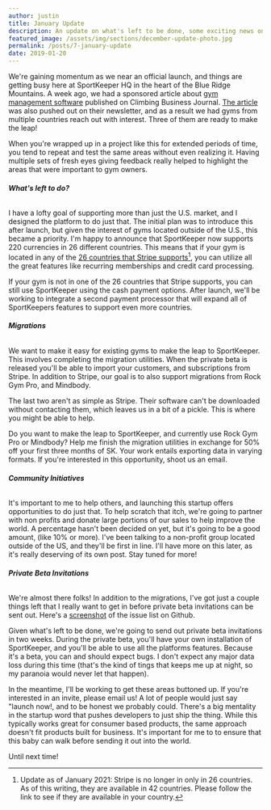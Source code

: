 ```yaml
---
author: justin
title: January Update
description: An update on what's left to be done, some exciting news on community initiatives, and a private beta launch date. 
featured_image: /assets/img/sections/december-update-photo.jpg
permalink: /posts/7-january-update
date: 2019-01-20
---
```


We're gaining momentum as we near an official launch, and things are getting busy here at SportKeeper HQ in the heart of the Blue Ridge Mountains. A week ago, we had a sponsored article about [gym management software](https://sport-keeper.com) published on Climbing Business Journal. [The article](https://www.climbingbusinessjournal.com/sport-keeper-gym-software/) was also pushed out on their newsletter, and as a result we had gyms from multiple countries reach out with interest. Three of them are ready to make the leap!

When you're wrapped up in a project like this for extended periods of time, you tend to repeat and test the same areas without even realizing it. Having multiple sets of fresh eyes giving feedback really helped to highlight the areas that were important to gym owners.

###### **What's left to do?**
I have a lofty goal of supporting more than just the U.S. market, and I designed the platform to do just that. The initial plan was to introduce this after launch, but given the interest of gyms located outside of the U.S., this became a priority. I'm happy to announce that SportKeeper now supports 220 currencies in 26 different countries. This means that if your gym is located in any of the [26 countries that Stripe supports](https://stripe.com/global)[^1], you can utilize all the great features like recurring memberships and credit card processing.

If your gym is not in one of the 26 countries that Stripe supports, you can still use SportKeeper using the cash payment options. After launch, we'll be working to integrate a second payment processor that will expand all of SportKeepers features to support even more countries.

###### **Migrations**
We want to make it easy for existing gyms to make the leap to SportKeeper. This involves completing the migration utilities. When the private beta is released you'll be able to import your customers, and subscriptions from Stripe. In addition to Stripe, our goal is to also support migrations from Rock Gym Pro, and Mindbody.

The last two aren't as simple as Stripe. Their software can't be downloaded without contacting them, which leaves us in a bit of a pickle. This is where you might be able to help.

Do you want to make the leap to SportKeeper, and currently use Rock Gym Pro or Mindbody? Help me finish the migration utilities in exchange for 50% off your first three months of SK. Your work entails exporting data in varying formats. If you're interested in this opportunity, shoot us an email.

###### **Community Initiatives**
It's important to me to help others, and launching this startup offers opportunities to do just that. To help scratch that itch, we're going to partner with non profits and donate large portions of our sales to help improve the world. A percentage hasn't been decided on yet, but it's going to be a good amount, (like 10% or more). I've been talking to a non-profit group located outside of the US, and they'll be first in line. I'll have more on this later, as it's really deserving of its own post. Stay tuned for more!

###### **Private Beta Invitations**

We're almost there folks! In addition to the migrations, I've got just a couple things left that I really want to get in before private beta invitations can be sent out. Here's a [screenshot](/assets/img/sections/issue-list-jan-2019.png) of the issue list on Github.

Given what's left to be done, we're going to send out private beta invitations in two weeks. During the private beta, you'll have your own installation of SportKeeper, and you'll be able to use all the platforms features. Because it's a beta, you can and should expect bugs. I don't expect any major data loss during this time (that's the kind of tings that keeps me up at night, so my paranoia would never let that happen).

In the meantime, I'll be working to get these areas buttoned up. If you're interested in an invite, please email us! A lot of people would just say "launch now!, and to be honest we probably could. There's a big mentality in the startup word that pushes developers to just ship the thing. While this typically works great for consumer based products, the same approach doesn't fit products built for business. It's important for me to to ensure that this baby can walk before sending it out into the world.

Until next time!

[^1]: Update as of January 2021: Stripe is no longer in only in 26 countries. As of this writing, they are available in 42 countries. Please follow the link to see if they are available in your country.